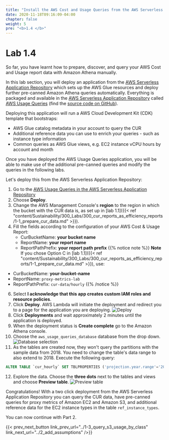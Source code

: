 ```yaml
---
title: "Install the AWS Cost and Usage Queries from the AWS Serverless Application Repository"
date: 2020-11-18T09:16:09-04:00
chapter: false
weight: 5
pre: "<b>1.4 </b>"
---
```


# Lab 1.4

So far, you have learnt how to prepare, discover, and query your AWS Cost and Usage report data with Amazon Athena manually.

In this lab section, you will deploy an application from the [AWS Serverless Application Repository](https://aws.amazon.com/serverless/serverlessrepo/) which sets up the AWS Glue resources and deploy further pre-canned Amazon Athena queries automatically. Everything is packaged and available in the [AWS Serverless Application Repository](https://aws.amazon.com/serverless/serverlessrepo/) called [AWS Usage Queries](https://serverlessrepo.aws.amazon.com/applications/arn:aws:serverlessrepo:us-east-1:387304072572:applications~aws-usage-queries) (find the [source code on GitHub](https://github.com/aws-samples/aws-usage-queries)).

Deploying this application will run a AWS Cloud Development Kit (CDK) template that bootstraps:
* AWS Glue catalog metadata in your account to query the CUR
* Additional reference data you can use to enrich your queries - such as instance type information
* Common queries as AWS Glue views, e.g. EC2 instance vCPU hours by account and month

Once you have deployed the AWS Usage Queries application, you will be able to make use of the additional pre-canned queries and modify the queries in the following labs.

Let's deploy this from the AWS Serverless Application Repository:

1. Go to the [AWS Usage Queries in the AWS Serverless Application Repository](https://serverlessrepo.aws.amazon.com/applications/arn:aws:serverlessrepo:us-east-1:387304072572:applications~aws-usage-queries)
2. Choose **Deploy**.
3. Change the AWS Management Console's **region** to the region in which the bucket with the CUR data is, as set up in [lab 1.1]({{< ref "content/Sustainability/300_Labs/300_cur_reports_as_efficiency_reports/1-1_prepare_cur_data.md" >}}).
4. Fill the fields according to the configuration of your AWS Cost & Usage Report:
    * CurBucketName: **your bucket name**
    * ReportName: **your report name**
    * ReportPathPrefix: **your report path prefix**
{{% notice note %}}
**Note** If you chose Option C in [lab 1.1]({{< ref "content/Sustainability/300_Labs/300_cur_reports_as_efficiency_reports/1-1_prepare_cur_data.md" >}}), use:
  * CurBucketName: **your-bucket-name**
  * ReportName: `proxy-metrics-lab`
  * ReportPathPrefix: `cur-data/hourly`
{{% /notice %}}
6. Select **I acknowledge that this app creates custom IAM roles and resource policies**.
7. Click **Deploy**. AWS Lambda will initiate the deployment and redirect you to a page for the application you are deploying.
![Deploy](/Sustainability/300_cur_reports_as_efficiency_reports/lab1-4/images/deploy-sar.png)
8. Click **Deployments** and wait approximately 2 minutes until the application is deployed.
9. When the deployment status is **Create complete** go to the Amazon Athena console.
10. Choose the `aws_usage_queries_database` database from the drop down.
![Database selection](/Sustainability/300_cur_reports_as_efficiency_reports/lab1-4/images/database-selection.png)
11. As the tables are created now, they won't query the partitions with the sample data from 2018. You need to change the table's data range to also extend to 2018. Execute the following query:
```sql
ALTER TABLE `cur_hourly` SET TBLPROPERTIES ('projection.year.range'='2018,2022')
```
12. Explore the data. Choose the **three dots** next to the tables and views and choose **Preview table**.
![Preview table](/Sustainability/300_cur_reports_as_efficiency_reports/lab1-4/images/explore-data.png)

Congratulations! With a two click deployment from the AWS Serverless Application Repository you can query the CUR data, have pre-canned queries for proxy metrics of Amazon EC2 and Amazon S3, and additional reference data for the EC2 instance types in the table `ref_instance_types`.

You can now continue with Part 2.

{{< prev_next_button link_prev_url="../1-3_query_s3_usage_by_class" link_next_url="../2_add_assumptions" />}}
